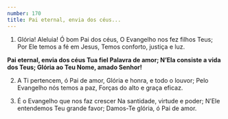 ```yaml
---
number: 170
title: Pai eternal, envia dos céus...
---
```


1. Glória! Aleluia! Ó bom Pai dos céus,
  O Evangelho nos fez filhos Teus;
  Por Ele temos a fé em Jesus,
  Temos conforto, justiça e luz.

  __Pai eternal, envia dos céus
  Tua fiel Palavra de amor;
  N’Ela consiste a vida dos Teus;
  Glória ao Teu Nome, amado Senhor!__

2. A Ti pertencem, ó Pai de amor,
  Glória e honra, e todo o louvor;
  Pelo Evangelho nós temos a paz,
  Forças do alto e graça eficaz.

3. É o Evangelho que nos faz crescer
  Na santidade, virtude e poder;
  N’Ele entendemos Teu grande favor;
  Damos-Te glória, ó Pai de amor.
